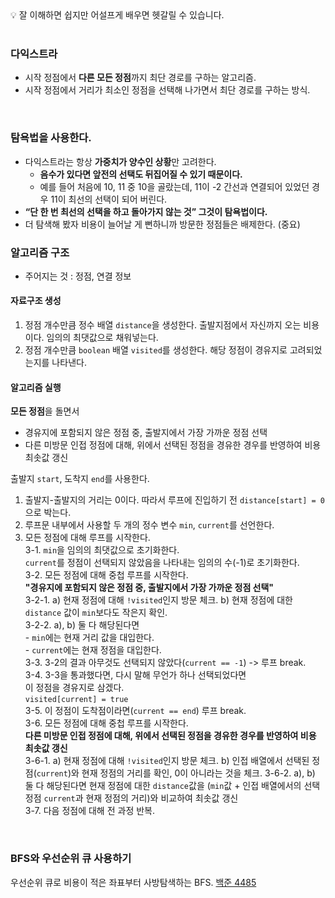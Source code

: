 <aside>
💡
잘 이해하면 쉽지만 어설프게 배우면 헷갈릴 수 있습니다.
</aside>

<br>

### 다익스트라
- 시작 정점에서 **다른 모든 정점**까지 최단 경로를 구하는 알고리즘.
- 시작 정점에서 거리가 최소인 정점을 선택해 나가면서 최단 경로를 구하는 방식.

<br>

### 탐욕법을 사용한다.
- 다익스트라는 항상 **가중치가 양수인 상황**만 고려한다.
    - **음수가 있다면 앞전의 선택도 뒤집어질 수 있기 때문이다.**
    - 예를 들어 처음에 10, 11 중 10을 골랐는데, 
    11이 -2 간선과 연결되어 있었던 경우 11이 최선의 선택이 되어 버린다.
- **“단 한 번 최선의 선택을 하고 돌아가지 않는 것” 그것이 탐욕법이다.**
- 더 탐색해 봤자 비용이 늘어날 게 뻔하니까 방문한 정점들은 배제한다. (중요)

### 알고리즘 구조
- 주어지는 것 : 정점, 연결 정보

#### 자료구조 생성
1. 정점 개수만큼 정수 배열 ```distance```을 생성한다.
   출발지점에서 자신까지 오는 비용이다. 임의의 최댓값으로 채워넣는다.
2. 정점 개수만큼 ```boolean``` 배열 ```visited```를 생성한다.
   해당 정점이 경유지로 고려되었는지를 나타낸다.

#### 알고리즘 실행
**모든 정점**을 돌면서 
- 경유지에 포함되지 않은 정점 중, 출발지에서 가장 가까운 정점 선택
- 다른 미방문 인접 정점에 대해, 위에서 선택된 정점을 경유한 경우를 반영하여 비용 최솟값 갱신

출발지 ```start```, 도착지 ```end```를 사용한다.  
1. 출발지-출발지의 거리는 0이다. 따라서 루프에 진입하기 전 ```distance[start] = 0```으로 박는다.  
2. 루프문 내부에서 사용할 두 개의 정수 변수 ```min```, ```current```를 선언한다.  
3. 모든 정점에 대해 루프를 시작한다.  
   3-1. ```min```을 임의의 최댓값으로 초기화한다.   
        ```current```를 정점이 선택되지 않았음을 나타내는 임의의 수(-1)로 초기화한다.  
   3-2. 모든 정점에 대해 중첩 루프를 시작한다.  
       **"경유지에 포함되지 않은 정점 중, 출발지에서 가장 가까운 정점 선택"**  
       3-2-1. a) 현재 정점에 대해 ```!visited```인지 방문 체크.
              b) 현재 정점에 대한 ```distance``` 값이 ```min```보다도 작은지 확인.  
       3-2-2. a), b) 둘 다 해당된다면  
               - ```min```에는 현재 거리 값을 대입한다.  
               - ```current```에는 현재 정점을 대입한다.  
   3-3. 3-2의 결과 아무것도 선택되지 않았다(```current == -1```) -> 루프 break.  
   3-4. 3-3을 통과했다면, 다시 말해 무언가 하나 선택되었다면  
        이 정점을 경유지로 삼겠다.  
        ```visited[current] = true```  
   3-5. 이 정점이 도착점이라면(```current == end```) 루프 break.  
   3-6. 모든 정점에 대해 중첩 루프를 시작한다.  
         **다른 미방문 인접 정점에 대해, 위에서 선택된 정점을 경유한 경우를 반영하여 비용 최솟값 갱신**  
         3-6-1. a) 현재 정점에 대해 ```!visited```인지 방문 체크.
                b) 인접 배열에서 선택된 정점(```current```)와 현재 정점의 거리를 확인, 0이 아니라는 것을 체크.
         3-6-2. a), b) 둘 다 해당된다면 현재 정점에 대한 ```distance```값을 (```min```값 + 인접 배열에서의 선택 정점 ```current```과 현재 정점의 거리)와 비교하여 최솟값 갱신  
   3-7. 다음 정점에 대해 전 과정 반복.


<br>

### BFS와 우선순위 큐 사용하기
우선순위 큐로 비용이 적은 좌표부터 사방탐색하는 BFS.
[백준 4485](https://ebabby.tistory.com/11)
   
   
